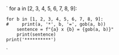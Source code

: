 


`
for a in [2, 3, 4, 5, 6, 7, 8, 9]:
    
    for b in [1, 2, 3, 4, 5, 6, 7, 8, 9]:
    #     print(a, '*', b, '=', gob(a, b))
        sentence = f"{a} x {b} = {gob(a, b)}"
        print(sentence)
    print('**********')
`

